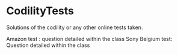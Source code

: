 # CodilityTests
Solutions of the codility or any other online tests taken.

Amazon test : question detailed within the class
Sony Belgium test: Question detailed within the class
